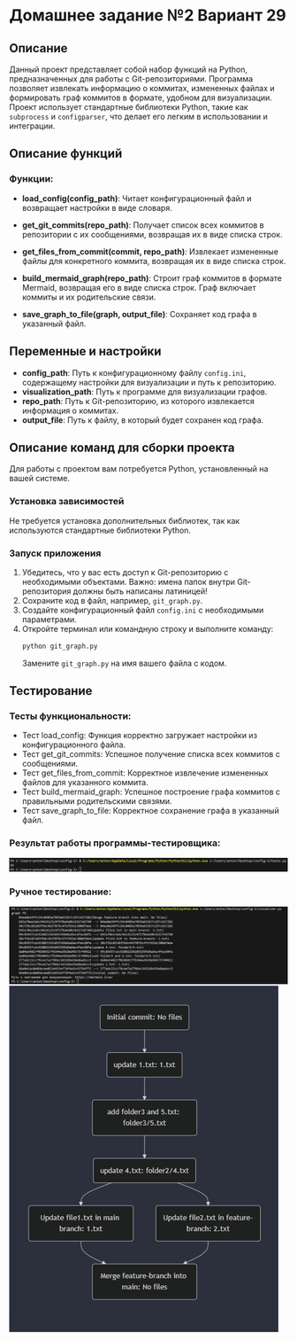 # Домашнее задание №2 Вариант 29

## Описание
Данный проект представляет собой набор функций на Python, предназначенных для работы с Git-репозиториями. Программа позволяет извлекать информацию о коммитах, измененных файлах и формировать граф коммитов в формате, удобном для визуализации. Проект использует стандартные библиотеки Python, такие как `subprocess` и `configparser`, что делает его легким в использовании и интеграции.

## Описание функций

### Функции:
- **load_config(config_path)**: Читает конфигурационный файл и возвращает настройки в виде словаря.
  
- **get_git_commits(repo_path)**: Получает список всех коммитов в репозитории с их сообщениями, возвращая их в виде списка строк.

- **get_files_from_commit(commit, repo_path)**: Извлекает измененные файлы для конкретного коммита, возвращая их в виде списка строк.

- **build_mermaid_graph(repo_path)**: Строит граф коммитов в формате Mermaid, возвращая его в виде списка строк. Граф включает коммиты и их родительские связи.

- **save_graph_to_file(graph, output_file)**: Сохраняет код графа в указанный файл.

## Переменные и настройки
- **config_path**: Путь к конфигурационному файлу `config.ini`, содержащему настройки для визуализации и путь к репозиторию.
- **visualization_path**: Путь к программе для визуализации графов.
- **repo_path**: Путь к Git-репозиторию, из которого извлекается информация о коммитах.
- **output_file**: Путь к файлу, в который будет сохранен код графа.

## Описание команд для сборки проекта
Для работы с проектом вам потребуется Python, установленный на вашей системе.

### Установка зависимостей
Не требуется установка дополнительных библиотек, так как используются стандартные библиотеки Python.

### Запуск приложения
1. Убедитесь, что у вас есть доступ к Git-репозиторию с необходимыми объектами. Важно: имена папок внутри Git-репозитория должны быть написаны латиницей!
2. Сохраните код в файл, например, `git_graph.py`.
3. Создайте конфигурационный файл `config.ini` с необходимыми параметрами.
4. Откройте терминал или командную строку и выполните команду:
   ```bash
   python git_graph.py
   ```
   Замените `git_graph.py` на имя вашего файла с кодом.


## Тестирование
### Тесты функциональности:
- Тест load_config: Функция корректно загружает настройки из конфигурационного файла.
- Тест get_git_commits: Успешное получение списка всех коммитов с сообщениями.
- Тест get_files_from_commit: Корректное извлечение измененных файлов для указанного коммита.
- Тест build_mermaid_graph: Успешное построение графа коммитов с правильными родительскими связями.
- Тест save_graph_to_file: Корректное сохранение графа в указанный файл.

### Результат работы программы-тестировщика:
![](https://github.com/AntoshkA-30I/config-2/blob/main/images/test%20program.png) 
### Ручное тестирование:
![](https://github.com/AntoshkA-30I/config-2/blob/main/images/test.png)
![](https://github.com/AntoshkA-30I/config-2/blob/main/images/test%20graph.png)
